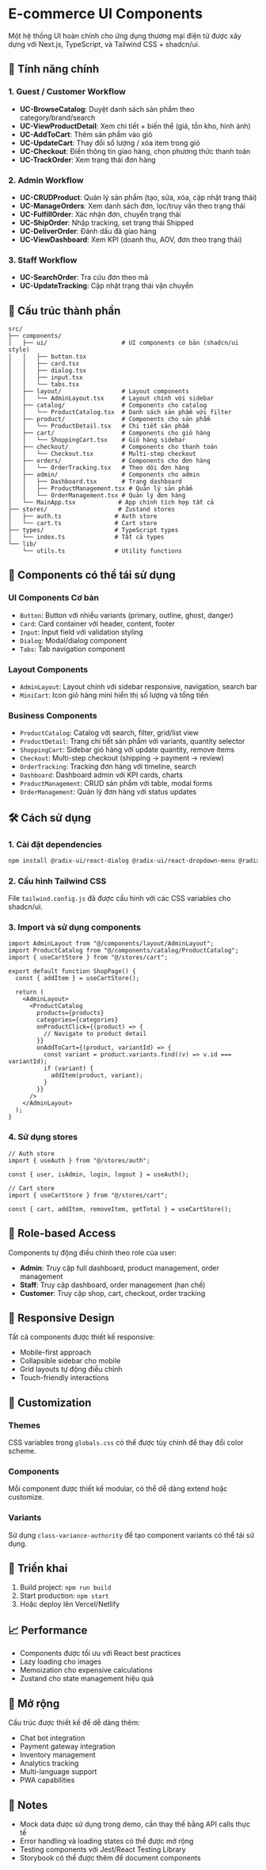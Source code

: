 # E-commerce UI Components

Một hệ thống UI hoàn chỉnh cho ứng dụng thương mại điện tử được xây dựng với Next.js, TypeScript, và Tailwind CSS + shadcn/ui.

## 🚀 Tính năng chính

### 1. Guest / Customer Workflow

- **UC-BrowseCatalog**: Duyệt danh sách sản phẩm theo category/brand/search
- **UC-ViewProductDetail**: Xem chi tiết + biến thể (giá, tồn kho, hình ảnh)
- **UC-AddToCart**: Thêm sản phẩm vào giỏ
- **UC-UpdateCart**: Thay đổi số lượng / xóa item trong giỏ
- **UC-Checkout**: Điền thông tin giao hàng, chọn phương thức thanh toán
- **UC-TrackOrder**: Xem trạng thái đơn hàng

### 2. Admin Workflow

- **UC-CRUDProduct**: Quản lý sản phẩm (tạo, sửa, xóa, cập nhật trạng thái)
- **UC-ManageOrders**: Xem danh sách đơn, lọc/truy vấn theo trạng thái
- **UC-FulfillOrder**: Xác nhận đơn, chuyển trạng thái
- **UC-ShipOrder**: Nhập tracking, set trạng thái Shipped
- **UC-DeliverOrder**: Đánh dấu đã giao hàng
- **UC-ViewDashboard**: Xem KPI (doanh thu, AOV, đơn theo trạng thái)

### 3. Staff Workflow

- **UC-SearchOrder**: Tra cứu đơn theo mã
- **UC-UpdateTracking**: Cập nhật trạng thái vận chuyển

## 📁 Cấu trúc thành phần

```
src/
├── components/
│   ├── ui/                     # UI components cơ bản (shadcn/ui style)
│   │   ├── button.tsx
│   │   ├── card.tsx
│   │   ├── dialog.tsx
│   │   ├── input.tsx
│   │   └── tabs.tsx
│   ├── layout/                 # Layout components
│   │   └── AdminLayout.tsx     # Layout chính với sidebar
│   ├── catalog/                # Components cho catalog
│   │   └── ProductCatalog.tsx  # Danh sách sản phẩm với filter
│   ├── product/                # Components cho sản phẩm
│   │   └── ProductDetail.tsx   # Chi tiết sản phẩm
│   ├── cart/                   # Components cho giỏ hàng
│   │   └── ShoppingCart.tsx    # Giỏ hàng sidebar
│   ├── checkout/               # Components cho thanh toán
│   │   └── Checkout.tsx        # Multi-step checkout
│   ├── orders/                 # Components cho đơn hàng
│   │   └── OrderTracking.tsx   # Theo dõi đơn hàng
│   ├── admin/                  # Components cho admin
│   │   ├── Dashboard.tsx       # Trang dashboard
│   │   ├── ProductManagement.tsx # Quản lý sản phẩm
│   │   └── OrderManagement.tsx # Quản lý đơn hàng
│   └── MainApp.tsx            # App chính tích hợp tất cả
├── stores/                    # Zustand stores
│   ├── auth.ts               # Auth store
│   └── cart.ts               # Cart store
├── types/                    # TypeScript types
│   └── index.ts              # Tất cả types
└── lib/
    └── utils.ts              # Utility functions
```

## 🎨 Components có thể tái sử dụng

### UI Components Cơ bản

- `Button`: Button với nhiều variants (primary, outline, ghost, danger)
- `Card`: Card container với header, content, footer
- `Input`: Input field với validation styling
- `Dialog`: Modal/dialog component
- `Tabs`: Tab navigation component

### Layout Components

- `AdminLayout`: Layout chính với sidebar responsive, navigation, search bar
- `MiniCart`: Icon giỏ hàng mini hiển thị số lượng và tổng tiền

### Business Components

- `ProductCatalog`: Catalog với search, filter, grid/list view
- `ProductDetail`: Trang chi tiết sản phẩm với variants, quantity selector
- `ShoppingCart`: Sidebar giỏ hàng với update quantity, remove items
- `Checkout`: Multi-step checkout (shipping → payment → review)
- `OrderTracking`: Tracking đơn hàng với timeline, search
- `Dashboard`: Dashboard admin với KPI cards, charts
- `ProductManagement`: CRUD sản phẩm với table, modal forms
- `OrderManagement`: Quản lý đơn hàng với status updates

## 🛠️ Cách sử dụng

### 1. Cài đặt dependencies

```bash
npm install @radix-ui/react-dialog @radix-ui/react-dropdown-menu @radix-ui/react-select @radix-ui/react-tabs @radix-ui/react-toast @radix-ui/react-tooltip class-variance-authority lucide-react tailwind-merge @hookform/resolvers react-hook-form zod @tanstack/react-table zustand
```

### 2. Cấu hình Tailwind CSS

File `tailwind.config.js` đã được cấu hình với các CSS variables cho shadcn/ui.

### 3. Import và sử dụng components

```tsx
import AdminLayout from "@/components/layout/AdminLayout";
import ProductCatalog from "@/components/catalog/ProductCatalog";
import { useCartStore } from "@/stores/cart";

export default function ShopPage() {
  const { addItem } = useCartStore();

  return (
    <AdminLayout>
      <ProductCatalog
        products={products}
        categories={categories}
        onProductClick={(product) => {
          // Navigate to product detail
        }}
        onAddToCart={(product, variantId) => {
          const variant = product.variants.find((v) => v.id === variantId);
          if (variant) {
            addItem(product, variant);
          }
        }}
      />
    </AdminLayout>
  );
}
```

### 4. Sử dụng stores

```tsx
// Auth store
import { useAuth } from "@/stores/auth";

const { user, isAdmin, login, logout } = useAuth();

// Cart store
import { useCartStore } from "@/stores/cart";

const { cart, addItem, removeItem, getTotal } = useCartStore();
```

## 🎯 Role-based Access

Components tự động điều chỉnh theo role của user:

- **Admin**: Truy cập full dashboard, product management, order management
- **Staff**: Truy cập dashboard, order management (hạn chế)
- **Customer**: Truy cập shop, cart, checkout, order tracking

## 📱 Responsive Design

Tất cả components được thiết kế responsive:

- Mobile-first approach
- Collapsible sidebar cho mobile
- Grid layouts tự động điều chỉnh
- Touch-friendly interactions

## 🔧 Customization

### Themes

CSS variables trong `globals.css` có thể được tùy chỉnh để thay đổi color scheme.

### Components

Mỗi component được thiết kế modular, có thể dễ dàng extend hoặc customize.

### Variants

Sử dụng `class-variance-authority` để tạo component variants có thể tái sử dụng.

## 🚀 Triển khai

1. Build project: `npm run build`
2. Start production: `npm start`
3. Hoặc deploy lên Vercel/Netlify

## 📈 Performance

- Components được tối ưu với React best practices
- Lazy loading cho images
- Memoization cho expensive calculations
- Zustand cho state management hiệu quả

## 🔮 Mở rộng

Cấu trúc được thiết kế để dễ dàng thêm:

- Chat bot integration
- Payment gateway integration
- Inventory management
- Analytics tracking
- Multi-language support
- PWA capabilities

## 📝 Notes

- Mock data được sử dụng trong demo, cần thay thế bằng API calls thực tế
- Error handling và loading states có thể được mở rộng
- Testing components với Jest/React Testing Library
- Storybook có thể được thêm để document components
